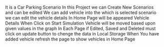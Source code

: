 It is a Car Parking Scenario
In this Project we can Create New Scenarios and can be edited
We can add vehicle into the which is selected scenario
we can edit the vehicle details
In Home Page will be appeared Vehicle Details
When Click on Start Simulation Vehicle will be moved based upon given values in the graph
In Each Page if Edited, Saved and Deleted must click on update button to chenge the data in Local Storage
When You have added vehicle refresh the page to show vehicles in Home Page
